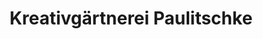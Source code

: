 ---
title: "Kreativgärtnerei Paulitschke"
url: /wiener-neudorf/kreativgaertnerei-paulitschke/
shop: Garten-Center
---